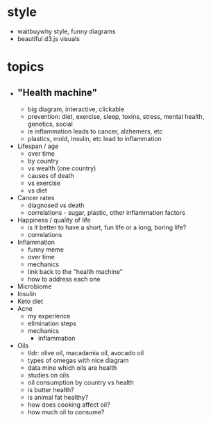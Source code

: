 # style
- waitbuywhy style, funny diagrams
- beautiful d3.js visuals
  
# topics
- "Health machine"
  - 
  - big diagram, interactive, clickable
  - prevention: diet, exercise, sleep, toxins, stress, mental health, genetics, social
  - ie inflammation leads to cancer, alzhemers, etc
  - plastics, mold, insulin, etc lead to inflammation
- Lifespan / age
  - over time
  - by country
  - vs wealth (one country)
  - causes of death
  - vs exercise
  - vs diet
- Cancer rates 
  - diagnosed vs death
  - correlations - sugar, plastic, other inflammation factors
- Happiness / quality of life
  - is it better to have a short, fun life or a long, boring life?
  - correlations
- Inflammation
  - funny meme
  - over time
  - mechanics
  - link back to the "health machine"
  - how to address each one
- Microbiome
- Insulin
- Keto diet
- Acne
  - my experience
  - elimination steps
  - mechanics
    - inflammation
- Oils
  - tldr: olive oil, macadamia oil, avocado oil
  - types of omegas with nice diagram
  - data mine which oils are health
  - studies on oils
  - oil consumption by country vs health
  - is butter health?
  - is animal fat healthy?
  - how does cooking affect oil?
  - how much oil to consume?
